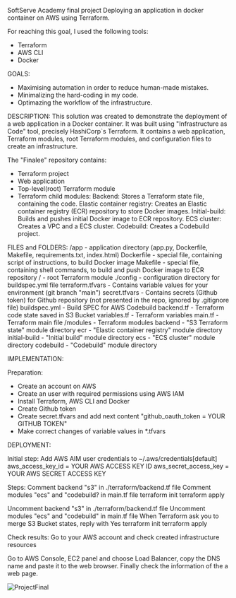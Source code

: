SoftServe Academy final project
Deploying an application in docker container on AWS using Terraform.

For reaching this goal, I used the following tools:

- Terraform
- AWS CLI
- Docker

GOALS:
- Maximising automation in order to reduce human-made mistakes.
- Minimalizing the hard-coding in my code. 
- Optimazing the workflow of the infrastructure.

DESCRIPTION:
This solution was created to demonstrate the deployment of a web application in a Docker container.
It was built using "Infrastructure as Code" tool, precisely HashiCorp`s Terraform.
It contains a web application, Terraform modules, root Terraform modules, and configuration files to create an infrastructure.

The "Finalee" repository contains:

- Terraform project
- Web application
- Top-level(root) Terraform module
- Terraform child modules: 
  Backend: Stores a Terraform state file, containing the code.
  Elastic container registry: Creates an Elastic container registry (ECR) repository to store Docker images.
  Initial-build: Builds and pushes initial Docker image to ECR repository.
  ECS cluster: Creates a VPC and a ECS cluster.
  Codebuild: Creates a Codebuild project.
 
 
 FILES and FOLDERS:
/app - application directory (app.py, Dockerfile, Makefile, requirements.txt, index.html)
Dockerfile - special file, containing script of instructions, to build Docker image
Makefile - special file, containing shell commands, to build and push Docker image to ECR repository
/ - root Terraform module
./config - configuration directory for buildspec.yml file
terraform.tfvars - Contains variable values for your environment (git branch "main")
secret.tfvars - Contains secrets (Github token) for Github repository (not presented in the repo, ignored by .gitignore file)
buildspec.yml - Build SPEC for AWS Codebuild
backend.tf - Terraform code state saved in S3 Bucket
variables.tf - Terraform variables
main.tf - Terraform main file
/modules - Terraform modules
backend - "S3 Terraform state" module directory
ecr - "Elastic container registry" module directory
initial-build - "Initial build" module directory
ecs - "ECS cluster" module directory
codebuild - "Codebuild" module directory

IMPLEMENTATION:

Preparation:
- Create an account on AWS
- Create an user with required permissions using AWS IAM
- Install Terraform, AWS CLI and Docker
- Create Github token
- Create secret.tfvars and add next content "github_oauth_token = YOUR GITHUB TOKEN"
- Make correct changes of variable values in *.tfvars

DEPLOYMENT:

Initial step:
Add AWS AIM user credentials to ~/.aws/credentials[default]
aws_access_key_id = YOUR AWS ACCESS KEY ID
aws_secret_access_key = YOUR AWS SECRET ACCESS KEY

Steps:
Comment backend "s3" in ./terraform/backend.tf file
Comment modules "ecs" and "codebuild? in main.tf file
terraform init
terraform apply 

Uncomment backend "s3" in ./terraform/backend.tf file
Uncomment modules "ecs" and "codebuild" in main.tf file
When Terraform ask you to merge S3 Bucket states, reply with Yes
terraform init
terraform apply

Check results:
Go to your AWS account and check created infrastructure resources

Go to AWS Console, EC2 panel and choose Load Balancer, copy the DNS name and paste it to the web browser. Finally check the information of the a web page.

![ProjectFinal](https://user-images.githubusercontent.com/106818714/217793761-91d3f220-8525-4dac-a53e-fc8846807bd7.png)
